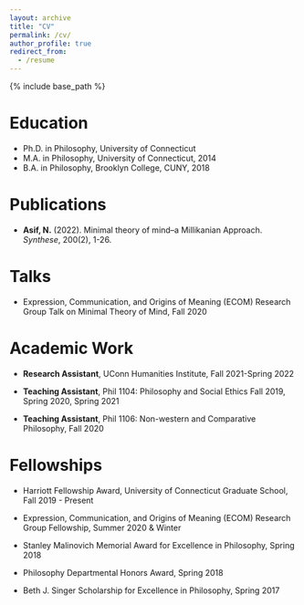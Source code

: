 ```yaml
---
layout: archive
title: "CV"
permalink: /cv/
author_profile: true
redirect_from:
  - /resume
---
```


{% include base_path %}

Education
======
* Ph.D. in Philosophy, University of Connecticut
* M.A. in Philosophy, University of Connecticut, 2014
* B.A. in Philosophy, Brooklyn College, CUNY, 2018


Publications
======
  * **Asif, N.** (2022). Minimal theory of mind–a Millikanian Approach. *Synthese*, 200(2), 1-26.

Talks
======
* Expression, Communication, and Origins of Meaning (ECOM) Research Group Talk on
Minimal Theory of Mind, Fall 2020
  


Academic Work
======
* **Research Assistant**, UConn Humanities Institute, Fall 2021-Spring 2022
  
* **Teaching Assistant**, Phil 1104: Philosophy and Social Ethics
Fall 2019, Spring 2020, Spring 2021

* **Teaching Assistant**, Phil 1106: Non-western and Comparative Philosophy, Fall 2020


Fellowships
======
* Harriott Fellowship Award, University of Connecticut Graduate School,
Fall 2019 - Present

* Expression, Communication, and Origins of Meaning (ECOM) Research Group
Fellowship, Summer 2020 & Winter 

* Stanley Malinovich Memorial Award for Excellence in Philosophy, Spring 2018

* Philosophy Departmental Honors Award, Spring 2018

* Beth J. Singer Scholarship for Excellence in Philosophy, Spring 2017
